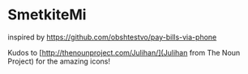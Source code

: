 SmetkiteMi
==========

inspired by https://github.com/obshtestvo/pay-bills-via-phone

Kudos to [http://thenounproject.com/Julihan/](Julihan from The Noun Project) for the amazing icons!
